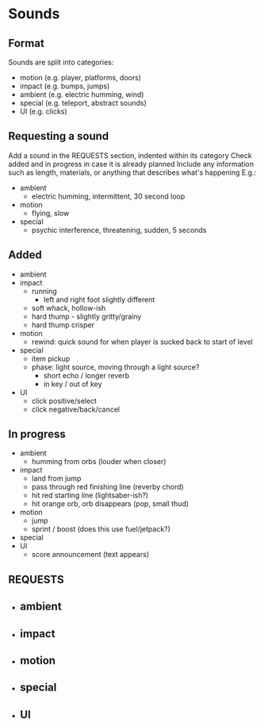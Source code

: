# Sounds

## Format
Sounds are split into categories:
- motion (e.g. player, platforms, doors)
- impact (e.g. bumps, jumps)
- ambient (e.g. electric humming, wind)
- special (e.g. teleport, abstract sounds)
- UI (e.g. clicks)

## Requesting a sound
Add a sound in the REQUESTS section, indented within its category
Check added and in progress in case it is already planned
Include any information such as length, materials, or anything that describes what's happening
E.g.:
- ambient
    - electric humming, intermittent, 30 second loop
- motion
    - flying, slow
- special
    - psychic interference, threatening, sudden, 5 seconds

## Added
- ambient
- impact
    - running
        - left and right foot slightly different
    - soft whack, hollow-ish
    - hard thump - slightly gritty/grainy
    - hard thump crisper
- motion
    - rewind: quick sound for when player is sucked back to start of level
- special
    - item pickup
    - phase: light source, moving through a light source?
        - short echo / longer reverb
        - in key / out of key
- UI
    - click positive/select
    - click negative/back/cancel

## In progress
- ambient
    - humming from orbs (louder when closer)
- impact
    - land from jump
    - pass through red finishing line (reverby chord)
    - hit red starting line (lightsaber-ish?)
    - hit orange orb, orb disappears (pop, small thud)
- motion
    - jump
    - sprint / boost (does this use fuel/jetpack?)
- special
- UI
    - score announcement (text appears)

## REQUESTS
- ambient
    -
- impact
    -
- motion
    -
- special
    -
- UI
    -
